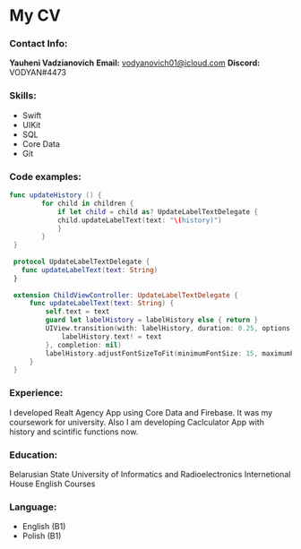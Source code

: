 # My CV

### Contact Info:
**Yauheni Vadzianovich**
**Email:** vodyanovich01@icloud.com
**Discord:** VODYAN#4473

### Skills:
* Swift
* UIKit
* SQL
* Core Data
* Git

### Code examples:
```swift
func updateHistory () {
        for child in children {
            if let child = child as? UpdateLabelTextDelegate {
            child.updateLabelText(text: "\(history)")
            }
        }
 }
 
 protocol UpdateLabelTextDelegate {
   func updateLabelText(text: String)
 }
 
 extension ChildViewController: UpdateLabelTextDelegate {
     func updateLabelText(text: String) {
         self.text = text
         guard let labelHistory = labelHistory else { return }
         UIView.transition(with: labelHistory, duration: 0.25, options: .transitionCrossDissolve, animations: {
             labelHistory.text! = text
         }, completion: nil)
         labelHistory.adjustFontSizeToFit(minimumFontSize: 15, maximumFontSize: 30)
     }
 }
 ```
 
 ### Experience:
 
 I developed Realt Agency App using Core Data and Firebase. It was my coursework for university. Also I am developing Caclculator App with history and scintific functions now.
 
 ### Education:
 
 Belarusian State University of Informatics and Radioelectronics 
 Internetional House English Courses
 
 ### Language:
 * English (B1)
 * Polish (B1)
